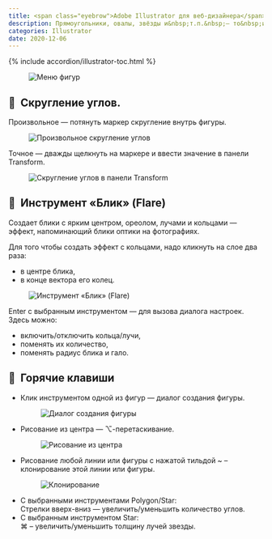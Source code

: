 ```yaml
---
title: <span class="eyebrow">Adobe Illustrator для веб-дизайнера</span> 7)&nbsp;Фигуры
description: Прямоугольники, овалы, звёзды и&nbsp;т.п.&nbsp;— то&nbsp;из&nbsp;чего иллюстратор собирает пейзажи, натюрморты и&nbsp;портреты.
categories: Illustrator
date: 2020-12-06
---
```


{% include accordion/illustrator-toc.html %}

<figure><img src="{{ site.assets }}/img/blog/2020/12-06/01-illustrator-shape-menu.png" alt="Меню фигур"></figure>

<h2 class="main-subhead is-smaller">🔵&nbsp;&nbsp;Скругление углов.</h2>
<p>Произвольное&nbsp;— потянуть маркер скругление внутрь фигуры.</p>
<figure><img src="{{ site.assets }}/img/blog/2020/12-06/02-illustrator-round-corners.png" alt="Произвольное скругление углов"></figure>
<p>Точное&nbsp;— дважды щелкнуть на&nbsp;маркере и&nbsp;ввести значение в&nbsp;панели Transform.</p>
<figure><img src="{{ site.assets }}/img/blog/2020/12-06/03-illustrator-transform-palette-round-corners.png" alt="Скругление углов в панели Transform"></figure>

<h2 class="main-subhead is-smaller">🔵&nbsp;&nbsp;Инструмент «Блик» (Flare)</h2>
<p>Создает блики с&nbsp;ярким центром, ореолом, лучами и&nbsp;кольцами&nbsp;— эффект, напоминающий блики оптики на&nbsp;фотографиях.</p>
<p class="list-caption">Для того чтобы создать эффект с&nbsp;кольцами, надо кликнуть на&nbsp;слое два раза:</p>
<ul>
  <li>в&nbsp;центре блика,</li>
  <li>в&nbsp;конце вектора его колец.</li>
</ul>
<figure><img src="{{ site.assets }}/img/blog/2020/12-06/04-illustrator-flare.png" alt="Инструмент «Блик» (Flare)"></figure>
<p class="list-caption">Enter с&nbsp;выбранным инструментом&nbsp;— для вызова диалога настроек. Здесь можно:</p>
<ul>
  <li>включить/отключить кольца/лучи,</li>
  <li>поменять их&nbsp;количество,</li>
  <li>поменять радиус блика и&nbsp;гало.<br>
  </li>
</ul>

<h2 class="main-subhead is-smaller">🔵&nbsp;&nbsp;Горячие клавиши </h2>
<ul>
  <li>
    Клик инструментом одной из&nbsp;фигур&nbsp;— диалог создания фигуры.
    <figure><img src="{{ site.assets }}/img/blog/2020/12-06/05-illustrator-polygon-dialog.png" alt="Диалог создания фигуры"></figure>
  </li>
  <li>
    Рисование из&nbsp;центра&nbsp;— ⌥-перетаскивание.
    <figure><img src="{{ site.assets }}/img/blog/2020/12-06/06-illustrator-circle-from-center.png" alt="Рисование из центра"></figure>
  </li>
  <li>
    Рисование любой линии или фигуры с&nbsp;нажатой тильдой ~ – клонирование этой линии или фигуры.
    <figure><img src="{{ site.assets }}/img/blog/2020/12-06/07-illustrator-duplicate.png" alt="Клонирование"></figure>
  </li>
  <li>
    С&nbsp;выбранными инструментами Polygon/Star:<br>
    Стрелки вверх-вниз&nbsp;— увеличить/уменьшить количество углов.
  </li>
  <li>
    С&nbsp;выбранным инструментом Star:<br>
    ⌘ – увеличить/уменьшить толщину лучей звезды.
  </li>
</ul>
